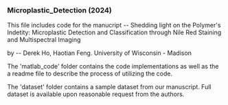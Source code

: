 ### Microplastic_Detection (2024)

This file includes code for the manucript -- Shedding light on the Polymer's Indetity: Microplastic Detection and Classification through Nile Red Staining and Multispectral Imaging

by -- Derek Ho, Haotian Feng. University of Wisconsin - Madison

The 'matlab_code' folder contains the code implementations as well as the a readme file to describe the process of utilizing the code.

The 'dataset' folder contains a sample dataset from our manuscript. Full dataset is available upon reasonable request from the authors.
